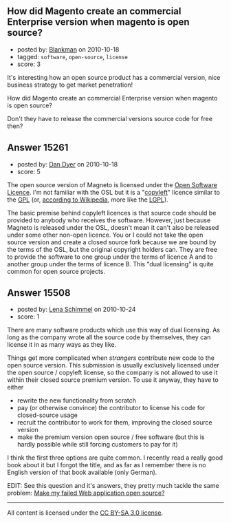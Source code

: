 ## How did Magento create an commercial Enterprise version when magento is open source?

- posted by: [Blankman](https://stackexchange.com/users/-1/4860-blankman) on 2010-10-18
- tagged: `software`, `open-source`, `license`
- score: 3

It's interesting how an open source product has a commercial version, nice business strategy to get market penetration!

How did Magento create an commercial Enterprise version when magento is open source?

Don't they have to release the commercial versions source code for free then?


## Answer 15261

- posted by: [Dan Dyer](https://stackexchange.com/users/-1/4221-dan-dyer) on 2010-10-18
- score: 5

<p>The open source version of Magneto is licensed under the <a href="http://www.opensource.org/licenses/osl-3.0.php">Open Software Licence</a>.  I'm not familiar with the OSL but it is a "<a href="http://en.wikipedia.org/wiki/Copyleft">copyleft</a>" licence similar to the <a href="http://www.gnu.org/licenses/gpl.html">GPL</a> (or, <a href="http://en.wikipedia.org/wiki/Open_Software_License#Comparison_with_the_LGPL.2FGPL">according to Wikipedia</a>, more like the <a href="http://www.gnu.org/licenses/lgpl.html">LGPL</a>).</p>

<p>The basic premise behind copyleft licences is that source code should be provided to anybody who receives the software.  However, just because Magneto is released under the OSL, doesn't mean it can't also be released under some other non-open licence.  You or I could not take the open source version and create a closed source fork because we are bound by the terms of the OSL, but the original copyright holders can.  They are free to provide the software to one group under the terms of licence A and to another group under the terms of licence B.  This "dual licensing" is quite common for open source projects.</p>



## Answer 15508

- posted by: [Lena Schimmel](https://stackexchange.com/users/-1/4970-lena-schimmel) on 2010-10-24
- score: 1

<p>There are many software products which use this way of dual licensing. As long as the company wrote all the source code by themselves, they can license it in as many ways as they like. </p>

<p>Things get more complicated when <em>strangers</em> contribute new code to the open source version. This submission is usually exclusively licensed under the open source / copyleft license, so the company is not allowed to use it within their closed source premium version. To use it anyway, they have to either</p>

<ul>
<li>rewrite the new functionality from scratch</li>
<li>pay (or otherwise convince) the contributor to license his code for closed-source usage</li>
<li>recruit the contributor to work for them, improving the closed source version</li>
<li>make the premium version open source / free software (but this is hardly possible while still forcing customers to pay for it)</li>
</ul>

<p>I think the first three options are quite common. I recently read a really good book about it but I forgot the title, and as far as I remember there is no English version of that book available (only German).</p>

<p>EDIT: See this question and it's answers, they pretty much tackle the same problem: <a href="http://answers.onstartups.com/questions/12772/make-my-failed-web-application-open-source" title="Make my failed Web application open source?">Make my failed Web application open source?</a></p>




---

All content is licensed under the [CC BY-SA 3.0 license](https://creativecommons.org/licenses/by-sa/3.0/).
